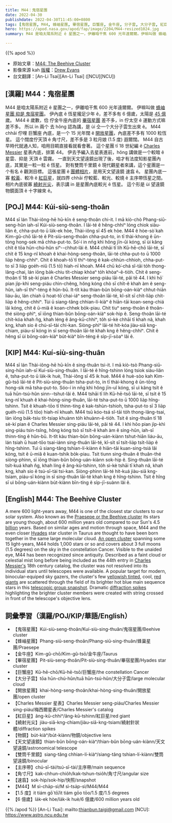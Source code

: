 ```yaml
---
title: M44：鬼宿星團
date: 2022-04-30
publishdate: 2022-04-30T11:45:00+0800
tags: [鬼宿星團, M44, 蜂岫星團, 畢宿星團, 巨蟹座, 金牛座, 分子雲, 大分子雲, 紅巨星, 天文望遠鏡, 雙筒千里鏡, 開放星團, Charles Messier 星表, Messier 星表, 物鏡, 主序帶, 角寸尺, 速翕]
hero: https://apod.nasa.gov/apod/fap/image/2204/M44-resized1024.jpg
summary: M44 是咱太陽系附近 ê 星團之一，伊離咱干焦 600 光年遠爾爾。伊嘛叫做 蜂岫星團 抑是 鬼宿星團。

---
```


{{% apod %}}

- 原始文章：[M44: The Beehive Cluster](https://apod.nasa.gov/apod/ap220430.html)
- 影像來源 kah [版權][copyright]：[Drew Evans](https://www.astrobin.com/users/DrewJEvans/)
- 台文翻譯：[An-Li Tsai][An-Li Tsai] ([NCU][NCU])

## [漢羅] M44：鬼宿星團
M44 是咱太陽系附近 ê 星團之一，伊離咱干焦 600 光年遠爾爾。
伊嘛叫做 [蜂岫星團 抑是 鬼宿星團][Praesepe or the Beehive cluster]。
伊內底 ê 恆星攏足少年 ê，差不多有 6 億歲，太陽是 [45 億][billion] 歲。
M44 ê 歲數，佮 佇金牛座內底的 [畢宿星團][Hyades] 差不多，in 佇太空 ê 運動方式嘛差不多。
所以 in 兩个 去 hŏng 認為講，是 ùi 仝一个大分子雲生出來 ê。
M44 chhāi 佇哩 巨蟹座 內底，是一个 15 光年闊 ê [開放星團][An open cluster]，內底差不多有 1000 粒恆星。
這个闊度佇天頂 ê 角寸尺，差不多是 3 粒月娘 (1.5 度) 遐爾闊。
M44 自古早時代就通人知，咱用目睭直接看就看會著。
這个星團 tī 18 世紀編 ê [Charles Messier][Charles Messier's] 星表內底，排第 44。
伊去予編入去星表進前，hŏng 講做是一个較暗 ê 星雲、抑是 天頂 ê 雲霧。
一直到天文望遠鏡出現了後，咱才有法度知影星團內底，其實是一粒一粒 ê 恆星。
對有雙筒千里鏡 ê 現代觀星者來講，這个星團是一个有名 ê 觀測目標。
這張星團 ê [團體相片][telescopic group snapshot]，是用天文望遠鏡 速翕 ê。
星團內底一寡 [較黃][yellowish tinted]、較冷 ê [紅巨星][red giants]，就四界 chhāi 佇較藍、較光、較燒 ê 主序帶恆星之間。
相片內底彼寡 [繞射光尖][diffraction spikes]，表示講 in 是星團內底較光 ê 恆星。
這个形是 ùi 望遠鏡 物鏡面頂 ê 十字線來 ê。



## [POJ] M44: Kúi-siù-seng-thoân
M44 sī lán Thài-iông-hē hū-kīn ê seng-thoân chi-it.
I mā kiò-chò Phang-siū-seng-hûn iah-sī Kúi-siù-seng-thoân.
I lāi-té ê hêng-chhiⁿ lóng chiok siàu-liân ê, chha-put-to ū la̍k-ek hòe, Thài-iông sī 45 ek hòe.
M44 ê hòe-sò͘ kah Kim-gû-chō lāi-té ê Pit-siù-seng-thoân chha-put-to, in tī thài-khong ê ūn-tōng hong-sek mā chha-put-to.
Só͘-í in nn̄g khì hŏng jīn-ûi kóng, sī ùi kâng chi̍t ê tōa hūn-chú-hûn siⁿ--chhut-lâi ê.
M44 chhāi tī lih Kū-hē-chō lāi-té, sī chi̍t ê 15 kng-nî khoah ê khai-hòng-seng-thoân, lāi-té chha-put-to ū 1000 lia̍p hêng-chhiⁿ.
Chit ê khoah-tō͘ tī thiⁿ-téng ê kak-chhùn-chhioh, chha-put-to sī 3 lia̍p goe̍h-niû (1.5 tō͘) hiah-nī khoah.
M44 chū kó͘-chá sî-tāi to̍h thong-lâng-chai, lán iōng ba̍k-chiu ti̍t-chiap khòaⁿ to̍h khòaⁿ-ē-tio̍h.
Chit ê seng-thoân tī 18 sè-kí pian ê Charles Messier seng-piáu lāi-té, pâi tē 44.
I khì hō͘ pian ji̍p-khì seng-piáu chìn-chêng, hŏng kóng chò sī chi̍t-ê khah àm ê seng-hûn, iah-sī thiⁿ-téng ê hûn-bū.
It-ti̍t kàu thian-bûn bōng-oán-kiàⁿ chhut-hiān liáu-āu, lán chiah ū hoat-tō͘ chai-iáⁿ seng-thoân lāi-té, kî-si̍t sī chi̍t-lia̍p chi̍t-lia̍p ê hêng-chhiⁿ.
Tùi ū siang-tâng chhian-lí-kiàⁿ ê hiān-tāi koan-seng-chiá lâi kóng, chit ê ū-miâ ê koan-chhek bo̍k-piau.
Chit tiuⁿ seng-thoân ê thoân-thé siòng-phìⁿ, sī iōng thian-bûn bōng-oán-kiàⁿ sok-hip ê.
Seng-thoân lāi-té chi̍t-kóa khah n̂g, khah léng ê âng-kū-chhiⁿ, to̍h sì-kè chhāi tī khah nâ, khah kng, khah sio ê chú-sī-tài chi-kan.
Siòng-phìⁿ lāi-té hit-kóa jiàu-siā kng-chiam, piáu-sī kóng in sī seng-thoân lāi-té khah kng ê hêng-chhiⁿ.
Chit ê hêng sī ùi bōng-oán-kiàⁿ bu̍t-kiàⁿ bīn-téng ê si̍p-jī-sòaⁿ lâi ê.


## [KIP] M44: Kuí-siù-sing-thuân
M44 sī lán Thài-iông-hē hū-kīn ê sing-thuân tsi-it.
I mā kiò-tsò Phang-siū-sing-hûn iah-sī Kuí-siù-sing-thuân.
I lāi-té ê hîng-tshinn lóng tsiok siàu-liân ê, tsha-put-to ū la̍k-ik huè, Thài-iông sī 45 ik huè.
M44 ê huè-sòo kah Kim-gû-tsō lāi-té ê Pit-siù-sing-thuân tsha-put-to, in tī thài-khong ê ūn-tōng hong-sik mā tsha-put-to.
Sóo-í in nn̄g khì hŏng jīn-uî kóng, sī uì kâng tsi̍t ê tuā hūn-tsú-hûn sinn--tshut-lâi ê.
M44 tshāi tī lih Kū-hē-tsō lāi-té, sī tsi̍t ê 15 kng-nî khuah ê khai-hòng-sing-thuân, lāi-té tsha-put-to ū 1000 lia̍p hîng-tshinn.
Tsit ê khuah-tōo tī thinn-tíng ê kak-tshùn-tshioh, tsha-put-to sī 3 lia̍p gue̍h-niû (1.5 tōo) hiah-nī khuah.
M44 tsū kóo-tsá sî-tāi to̍h thong-lâng-tsai, lán iōng ba̍k-tsiu ti̍t-tsiap khuànn to̍h khuànn-ē-tio̍h.
Tsit ê sing-thuân tī 18 sè-kí pian ê Charles Messier sing-piáu lāi-té, pâi tē 44.
I khì hōo pian ji̍p-khì sing-piáu tsìn-tsîng, hŏng kóng tsò sī tsi̍t-ê khah àm ê sing-hûn, iah-sī thinn-tíng ê hûn-bū.
It-ti̍t kàu thian-bûn bōng-uán-kiànn tshut-hiān liáu-āu, lán tsiah ū huat-tōo tsai-iánn sing-thuân lāi-té, kî-si̍t sī tsi̍t-lia̍p tsi̍t-lia̍p ê hîng-tshinn.
Tuì ū siang-tâng tshian-lí-kiànn ê hiān-tāi kuan-sing-tsiá lâi kóng, tsit ê ū-miâ ê kuan-tshik bo̍k-piau.
Tsit tiunn sing-thuân ê thuân-thé siòng-phìnn, sī iōng thian-bûn bōng-uán-kiànn sok-hip ê.
Sing-thuân lāi-té tsi̍t-kuá khah n̂g, khah líng ê âng-kū-tshinn, to̍h sì-kè tshāi tī khah nâ, khah kng, khah sio ê tsú-sī-tài tsi-kan.
Siòng-phìnn lāi-té hit-kuá jiàu-siā kng-tsiam, piáu-sī kóng in sī sing-thuân lāi-té khah kng ê hîng-tshinn.
Tsit ê hîng sī uì bōng-uán-kiànn bu̍t-kiànn bīn-tíng ê si̍p-jī-suànn lâi ê.



## [English] M44: The Beehive Cluster
A mere 600 light-years away, M44 is one of the closest star clusters to our solar system.
Also known as the [Praesepe or the Beehive cluster][Praesepe or the Beehive cluster] its stars are young though, about 600 million years old compared to our Sun's 4.5 [billion][billion] years.
Based on similar ages and motion through space, M44 and the even closer [Hyades][Hyades] star cluster in Taurus are thought to have been born together in the same large molecular cloud.
[An open cluster][An open cluster] spanning some 15 light-years, M44 holds 1,000 stars or so and covers about 3 full moons (1.5 degrees) on the sky in the constellation Cancer.
Visible to the unaided eye, M44 has been recognized since antiquity.
Described as a faint cloud or celestial mist long before being included as the 44th entry in [Charles Messier's][Charles Messier's] 18th century catalog, the cluster was not resolved into its individual stars until telescopes were available.
A popular target for modern, binocular-equiped sky gazers, the cluster's few [yellowish tinted][yellowish tinted], cool, [red giants][red giants] are scattered through the field of its brighter hot blue main sequence stars in this [telescopic group snapshot][telescopic group snapshot].
Dramatic [diffraction spikes][diffraction spikes] highlighting the brighter cluster members were created with string crossed in front of the telescope's objective lens.

## 詞彙學習（漢羅/POJ/KIP/華語/English）
- 【鬼宿星團】Kúi-siù-seng-thoân/Kuí-siù-sing-thuân/鬼宿星團/Beehive cluster
- 【蜂岫星團】Phang-siū-seng-thoân/Phang-siū-sing-thuân/蜂巢星團/Praesepe
- 【金牛座】Kim-gû-chō/Kim-gû-tsō/金牛座/Taurus
- 【畢宿星團】Pit-siù-seng-thoân/Pit-siù-sing-thuân/畢宿星團/Hyades star cluster
- 【巨蟹座】Kū-hē-chō/Kū-hē-tsō/巨蟹座/the constellation Cancer
- 【大分子雲】tōa hūn-chú-hûn/tuā hūn-tsú-hûn/大分子雲/large molecular cloud
- 【開放星團】khai-hòng-seng-thoân/khai-hòng-sing-thuân/開放星團/open cluster
- 【Charles Messier 星表】Charles Messier seng-piáu/Charles Messier sing-piáu/梅西爾星表/Charles Messier's catalog
- 【紅巨星】âng-kū-chhiⁿ/âng-kū-tshinn/紅巨星/red giant
- 【繞射光尖】jiàu-siā-kng-chiam/jiàu-siā-kng-tsiam/繞射針狀體/diffraction spikes
- 【物鏡】bu̍t-kiàⁿ/bu̍t-kiànn/物鏡/objective lens
- 【天文望遠鏡】thian-bûn bōng-oán-kiàⁿ/thian-bûn bōng-uán-kiànn/天文望遠鏡/astronomical telescope
- 【雙筒千里鏡】siang-tâng chhian-lí-kiàⁿ/siang-tâng tshian-lí-kiànn/雙筒望遠鏡/binocular
- 【主序帶】chú-sī-tài/tsú-sī-tài/主序帶/main sequence
- 【角寸尺】kak-chhun-chio̍h/kak-tshun-tsio̍h/角寸尺/angular size
- 【速翕】sok-hip/sok-hip/快照/snapshot
- 【M44】M sì-cha̍p-sì/M sì-tsa̍p-sì/M44/M44
- 【1.5 度】it tiám gō͘ tō͘/it tiám gōo tōo/1.5 度/1.5 degrees
- 【6 億歲】la̍k-ek hòe/la̍k-ik huè/6 億歲/600 million years old

{{% /apod %}}
[An-Li Tsai]: mailto:thianbun.taigi@gmail.com
[NCU]: https://www.astro.ncu.edu.tw

[copyright]: https://apod.nasa.gov/apod/fap/lib/about_apod.html#srapply

[Praesepe or the Beehive cluster]:http://en.wikipedia.org/wiki/Beehive_Cluster
[billion]:http://www.kokogiak.com/megapenny/nine.asp
[Hyades]:https://apod.nasa.gov/apod/ap200122.html
[An open cluster]:http://en.wikipedia.org/wiki/Open_cluster
[Charles Messier's]:https://www.nasa.gov/content/explore-the-night-sky-hubble-s-messier-catalog-bio
[yellowish tinted]:https://apod.nasa.gov/apod/ap110211.html
[red giants]:https://apod.nasa.gov/apod/ap110408.html
[telescopic group snapshot]:https://www.astrobin.com/c7c1x9/
[diffraction spikes]:https://en.wikipedia.org/wiki/Diffraction_spike
